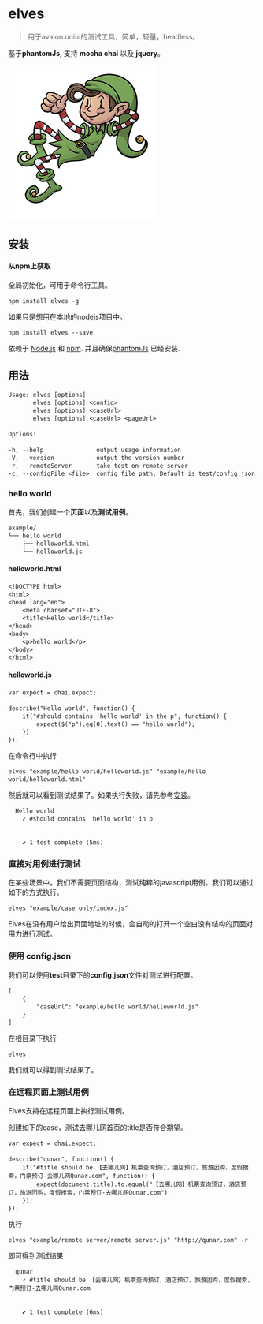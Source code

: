 # elves

> 用于avalon.oniui的测试工具，简单，轻量，headless。

基于**phantomJs**, 支持 **mocha chai** 以及 **jquery**。 

![elves](https://raw.githubusercontent.com/ilife5/life/master/statics/images/elf.jpg)

## 安装

#### 从npm上获取

全局初始化，可用于命令行工具。

```
npm install elves -g
```

如果只是想用在本地的nodejs项目中。

```
npm install elves --save
```

依赖于 [Node.js](http://nodejs.org/) 和 [npm](http://npmjs.org/). 并且确保[phantomJs](http://phantomjs.org/) 已经安装.

## 用法


```
Usage: elves [options]
       elves [options] <config>
       elves [options] <caseUrl>
       elves [options] <caseUrl> <pageUrl>

Options:

-h, --help               output usage information
-V, --version            output the version number
-r, --remoteServer       take test on remote server
-c, --configFile <file>  config file path. Default is test/config.json
```

### hello world

首先，我们创建一个**页面**以及**测试用例**。

```
example/
└── hello world
    ├── helloworld.html
    └── helloworld.js
```

#### helloworld.html

```
<!DOCTYPE html>
<html>
<head lang="en">
    <meta charset="UTF-8">
    <title>Hello world</title>
</head>
<body>
    <p>hello world</p>
</body>
</html>

```

#### helloworld.js

```
var expect = chai.expect;

describe("Hello world", function() {
    it("#should contains 'hello world' in the p", function() {
        expect($("p").eq(0).text() == "hello world");
    })
});
```

在命令行中执行

```
elves "example/hello world/helloworld.js" "example/hello world/helloworld.html"
```

然后就可以看到测试结果了。如果执行失败，请先参考[安装](https://github.com/ilife5/elves/blob/master/README_zh.md#安装)。

```
  Hello world
    ✓ #should contains 'hello world' in p 


    ✔ 1 test complete (5ms)
```

### 直接对用例进行测试

在某些场景中，我们不需要页面结构，测试纯粹的javascript用例。我们可以通过如下的方式执行。

```
elves "example/case only/index.js"
```

Elves在没有用户给出页面地址的时候，会自动的打开一个空白没有结构的页面对用力进行测试。


### 使用 config.json

我们可以使用**test**目录下的**config.json**文件对测试进行配置。

```
[
    {
        "caseUrl": "example/hello world/helloworld.js"
    }
]
```

在根目录下执行

```
elves
```

我们就可以得到测试结果了。

### 在远程页面上测试用例

Elves支持在远程页面上执行测试用例。

创建如下的case，测试去哪儿网首页的title是否符合期望。

```
var expect = chai.expect;

describe("qunar", function() {
    it("#title should be 【去哪儿网】机票查询预订，酒店预订，旅游团购，度假搜索，门票预订-去哪儿网Qunar.com", function() {
        expect(document.title).to.equal("【去哪儿网】机票查询预订，酒店预订，旅游团购，度假搜索，门票预订-去哪儿网Qunar.com")
    });
});
```

执行

```
elves "example/remote server/remote server.js" "http://qunar.com" -r
```

即可得到测试结果

```
  qunar
    ✓ #title should be 【去哪儿网】机票查询预订，酒店预订，旅游团购，度假搜索，门票预订-去哪儿网Qunar.com 


    ✔ 1 test complete (6ms)
```

